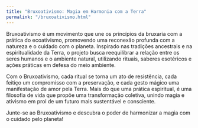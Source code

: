 ```yaml
---
title: "Bruxoativismo: Magia em Harmonia com a Terra"
permalink: "/bruxoativismo.html"
---
```




Bruxoativismo é um movimento que une os princípios da bruxaria com a prática do ecoativismo, promovendo uma reconexão profunda com a natureza e o cuidado com o planeta. Inspirado nas tradições ancestrais e na espiritualidade da Terra, o projeto busca reequilibrar a relação entre os seres humanos e o ambiente natural, utilizando rituais, saberes esotéricos e ações práticas em defesa do meio ambiente.

Com o Bruxoativismo, cada ritual se torna um ato de resistência, cada feitiço um compromisso com a preservação, e cada gesto mágico uma manifestação de amor pela Terra. Mais do que uma prática espiritual, é uma filosofia de vida que propõe uma transformação coletiva, unindo magia e ativismo em prol de um futuro mais sustentável e consciente.

Junte-se ao Bruxoativismo e descubra o poder de harmonizar a magia com o cuidado pelo planeta!